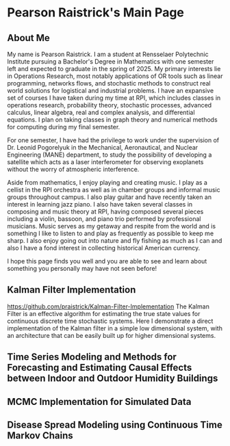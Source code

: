 # Pearson Raistrick's Main Page 

## About Me
My name is Pearson Raistrick. I am a student at Rensselaer Polytechnic Institute pursuing a Bachelor's Degree in Mathematics with one semester left and expected to graduate in the spring of 2025. My primary interests lie in Operations Research, most notably applications of OR tools such as linear programming, networks flows, and stochastic methods to construct real world solutions for logistical and industrial problems. I have an expansive set of courses I have taken during my time at RPI, which includes classes in operations research, probability theory, stochastic processes, advanced calculus, linear algebra, real and complex analysis, and differential equations. I plan on taking classes in graph theory and numerical methods for computing during my final semester.  

For one semester, I have had the privilege to work under the supervision of Dr. Leonid Pogorelyuk in the Mechanical, Aeronautical, and Nuclear Engineering (MANE) department, to study the possibility of developing a satellite which acts as a laser interferometer for observing exoplanets without the worry of atmospheric interference. 

Aside from mathematics, I enjoy playing and creating music. I play as a cellist in the RPI orchestra as well as in chamber groups and informal music groups throughout campus. I also play guitar and have recently taken an interest in learning jazz piano. I also have taken several classes in composing and music theory at RPI, having composed several pieces including a violin, bassoon, and piano trio performed by professional musicians. Music serves as my getaway and respite from the world and is something I like to listen to and play as frequently as possible to keep me sharp. I also enjoy going out into nature and fly fishing as much as I can and also I have a fond interest in collecting historical American currency. 

I hope this page finds you well and you are able to see and learn about something you personally may have not seen before!




## Kalman Filter Implementation
https://github.com/praistrick/Kalman-Filter-Implementation
The Kalman Filter is an effective algorithm for estimating the true state values for continuous discrete time stochastic systems. Here I demonstrate a direct implementation of the Kalman filter in a simple low dimensional system, with an architecture that can be easily built up for higher dimensional systems.

## Time Series Modeling and Methods for Forecasting and Estimating Causal Effects between Indoor and Outdoor Humidity Buildings

## MCMC Implementation for Simulated Data 

## Disease Spread Modeling using Continuous Time Markov Chains
